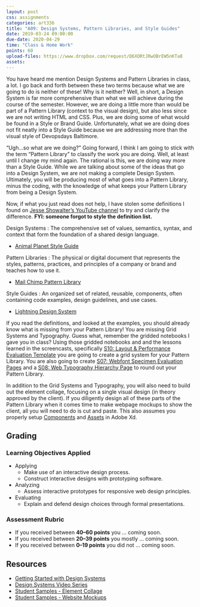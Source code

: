 ```yaml
---
layout: post
css: assignments
categories: art336
title: "A09: Design Systems, Pattern Libraries, and Style Guides"
date: 2019-03-24 09:00:00
due-date: 2020-04-29
time: "Class & Home Work"
points: 60
upload-files: https://www.dropbox.com/request/Q6XORtJRwOBrEW5nKTa8
assets: 
---
```


You have heard me mention Design Systems and Pattern Libraries in class, a lot. I go back and forth between these two terms because what we are going to do is neither of these! Why is it neither? Well, in short, a Design System is far more comprehensive than what we will achieve during the course of the semester. However, we are doing a little more than would be part of a Pattern Library (context to the visual design), but also less since we are not writing HTML and CSS. Plus, we are doing some of what would be found in a Style or Brand Guide. Unfortunately, what we are doing does not fit neatly into a Style Guide because we are addressing more than the visual style of Devopsdays Baltimore. 

&ldquo;Ugh&hellip;so what are we doing?&rdquo; Going forward, I think I am going to stick with the term &ldquo;Pattern Library&rdquo; to classify the work you are doing. Well, at least until I change my mind again. The rational is this, we are doing way more than a Style Guide. While we are talking about some of the ideas that go into a Design System, we are not making a complete Design System. Ultimately, you will be producing most of what goes into a Pattern Library, minus the coding, with the knowledge of what keeps your Pattern Library from being a Design System.

Now, if what you just read does not help, I have stolen some definitions I found on [Jesse Showalter&rsquo;s YouTube channel](https://www.youtube.com/channel/UCvBGFeXbBrq3W9_0oNLJREQ) to try and clarify the difference. **FYI: someone forgot to style the definition list.**

Design Systems 
: The comprehensive set of values, semantics, syntax, and context that form the foundation of a shared design language.
- [Animal Planet Style Guide](https://logoblink.com/img/2009/01/animal_planet1.pdf)
	
Pattern Libraries
: The physical or digital document that represents the styles, patterns, practices, and principles of a company or brand and teaches how to use it.
- [Mail Chimp Pattern Library](https://ux.mailchimp.com/patterns/color)

Style Guides
: An organized set of related, reusable, components, often containing code examples, design guidelines, and use cases.
- [Lightning Design System](https://www.lightningdesignsystem.com/)

If you read the definitions, and looked at the examples, you should already know what is missing from your Pattern Library! You are missing Grid Systems and Typography. Guess what, remember the gridded notebooks I gave you in class? Using those gridded notebooks and and the lessons learned in the screencasts, specifically [S10: Layout & Performance Evaluation Template](https://garyrozanc.com/students/art336/s10-layout-evaluation-performance-templmate.html) you are going to create a grid system for your Pattern Library. You are also going to create [S07: Webfont Specimen Evaluation Pages](https://garyrozanc.com/students/art336/s07-webfont-specimen-evaluation-page.html) and a [S08: Web Typography Hierarchy Page](https://garyrozanc.com/students/art336/s08-web-typography.html) to round out your Pattern Library.

In addition to the Grid Systems and Typography, you will also need to build out the element collage, focusing on a single visual design (in theory approved by the client). If you diligently design all of these parts of the Pattern Library when it comes time to make webpage mockups to show the client, all you will need to do is cut and paste. This also assumes you properly setup [Components](https://www.youtube.com/watch?v=qrsuk6zl8B8) and [Assets](https://www.youtube.com/watch?v=2BhSwGXvslc) in Adobe Xd.

## Grading

### Learning Objectives Applied
- Applying
    - Make use of an interactive design process.
    - Construct interactive designs with prototyping software.
- Analyzing
    - Assess interactive prototypes for responsive web design principles.
- Evaluating
    - Explain and defend design choices through formal presentations.

### Assessment Rubric 
- If you received between **40&ndash;60 points** you ... coming soon.
- If you received between **20&ndash;39 points** you mostly ... coming soon.
- If you received between **0&ndash;19 points** you did not ... coming soon.

## Resources
- [Getting Started with Design Systems](https://xd.adobe.com/ideas/principles/design-systems/introduction-to-design-systems/)
- [Design Systems Video Series](https://www.invisionapp.com/design-system-manager/expert-advice)
- [Student Samples - Element Collage](https://garyrozanc.com/students/downloads/art336-element-collage-student-example.zip)
- [Student Samples - Website Mockups](http://garyrozanc.com/students/downloads/art336-mockups-student-example.zip)
